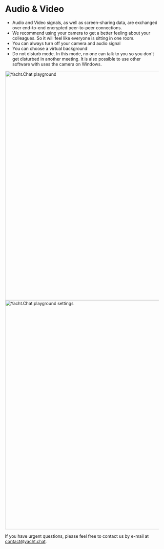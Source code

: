 
# Audio & Video

- Audio and Video signals, as well as screen-sharing data, are exchanged over end-to-end encrypted peer-to-peer connections.
- We recommend using your camera to get a better feeling about your colleagues. So it will feel like everyone is sitting in one room.
- You can always turn off your camera and audio signal
- You can choose a virtual background
- Do not disturb mode. In this mode, no one can talk to you so you don't get disturbed in another meeting. It is also possible to use other software with uses the camera on Windows.

<img alt="Yacht.Chat playground" src="/img/docs/Playground.png" width="750"/>

<img alt="Yacht.Chat playground settings" src="/img/docs/PlaygroundSettings.png" width="750"/>

If you have urgent questions, please feel free to contact us by e-mail at [contact@yacht.chat](mailto:contact@yacht.chat).